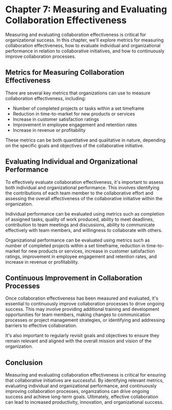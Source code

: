 Chapter 7: Measuring and Evaluating Collaboration Effectiveness
===============================================================

Measuring and evaluating collaboration effectiveness is critical for organizational success. In this chapter, we'll explore metrics for measuring collaboration effectiveness, how to evaluate individual and organizational performance in relation to collaborative initiatives, and how to continuously improve collaboration processes.

Metrics for Measuring Collaboration Effectiveness
-------------------------------------------------

There are several key metrics that organizations can use to measure collaboration effectiveness, including:

* Number of completed projects or tasks within a set timeframe
* Reduction in time-to-market for new products or services
* Increase in customer satisfaction ratings
* Improvement in employee engagement and retention rates
* Increase in revenue or profitability

These metrics can be both quantitative and qualitative in nature, depending on the specific goals and objectives of the collaborative initiative.

Evaluating Individual and Organizational Performance
----------------------------------------------------

To effectively evaluate collaboration effectiveness, it's important to assess both individual and organizational performance. This involves identifying the contributions of each team member to the collaborative effort and assessing the overall effectiveness of the collaborative initiative within the organization.

Individual performance can be evaluated using metrics such as completion of assigned tasks, quality of work produced, ability to meet deadlines, contribution to team meetings and discussions, ability to communicate effectively with team members, and willingness to collaborate with others.

Organizational performance can be evaluated using metrics such as number of completed projects within a set timeframe, reduction in time-to-market for new products or services, increase in customer satisfaction ratings, improvement in employee engagement and retention rates, and increase in revenue or profitability.

Continuous Improvement in Collaboration Processes
-------------------------------------------------

Once collaboration effectiveness has been measured and evaluated, it's essential to continuously improve collaboration processes to drive ongoing success. This may involve providing additional training and development opportunities for team members, making changes to communication processes or project management strategies, or identifying and addressing barriers to effective collaboration.

It's also important to regularly revisit goals and objectives to ensure they remain relevant and aligned with the overall mission and vision of the organization.

Conclusion
----------

Measuring and evaluating collaboration effectiveness is critical for ensuring that collaborative initiatives are successful. By identifying relevant metrics, evaluating individual and organizational performance, and continuously improving collaboration processes, organizations can drive ongoing success and achieve long-term goals. Ultimately, effective collaboration can lead to increased productivity, innovation, and organizational success.

